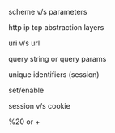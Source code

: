 scheme v/s parameters

http
ip
tcp
abstraction layers

uri v/s url

query string or query params

unique identifiers (session)

set/enable 

session v/s cookie

%20 or +
